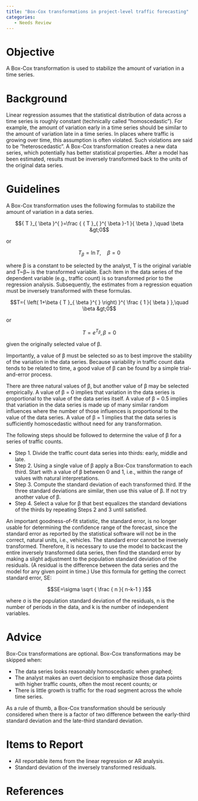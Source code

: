 ```yaml
---
title: "Box-Cox transformations in project-level traffic forecasting"
categories:
   - Needs Review
---
```


Objective
=========

A Box-Cox transformation is used to stabilize the amount of variation in a time series.

Background
==========

Linear regression assumes that the statistical distribution of data across a time series is roughly constant (technically called “homoscedastic”). For example, the amount of variation early in a time series should be similar to the amount of variation late in a time series. In places where traffic is growing over time, this assumption is often violated. Such violations are said to be “heteroscedastic”. A Box-Cox transformation creates a new data series, which potentially has better statistical properties. After a model has been estimated, results must be inversely transformed back to the units of the original data series.

Guidelines
==========

A Box-Cox transformation uses the following formulas to stabilize the amount of variation in a data series.

$${ T }_{ \beta }^{ }=\frac { { T }_{ }^{ \beta }-1 }{ \beta } ,\quad \beta &gt;0$$

or

$${ T }_{ \beta }^{ }=\ln { T } ,\quad \beta =0$$

where β is a constant to be selected by the analyst, T is the original variable and T~β~ is the transformed variable. Each item in the data series of the dependent variable (e.g., traffic count) is so transformed prior to the regression analysis. Subsequently, the estimates from a regression equation must be inversely transformed with these formulas.

$$T={ \left( 1+\beta { T }_{ \beta }^{ } \right) }^{ \frac { 1 }{ \beta } },\quad \beta &gt;0$$

or

$$T={ e }^{ { T }_{ \beta }^{ } },\beta =0$$

given the originally selected value of β.

Importantly, a value of β must be selected so as to best improve the stability of the variation in the data series. Because variability in traffic count data tends to be related to time, a good value of β can be found by a simple trial-and-error process.

There are three natural values of β, but another value of β may be selected empirically. A value of β = 0 implies that variation in the data series is proportional to the value of the data series itself. A value of β = 0.5 implies that variation in the data series is made up of many similar random influences where the number of those influences is proportional to the value of the data series. A value of β = 1 implies that the data series is sufficiently homoscedastic without need for any transformation.

The following steps should be followed to determine the value of β for a series of traffic counts.

-   Step 1. Divide the traffic count data series into thirds: early, middle and late.
-   Step 2. Using a single value of β apply a Box-Cox transformation to each third. Start with a value of β between 0 and 1, i.e., within the range of values with natural interpretations.
-   Step 3. Compute the standard deviation of each transformed third. If the three standard deviations are similar, then use this value of β. If not try another value of β.
-   Step 4. Select a value for β that best equalizes the standard deviations of the thirds by repeating Steps 2 and 3 until satisfied.

An important goodness-of-fit statistic, the standard error, is no longer usable for determining the confidence range of the forecast, since the standard error as reported by the statistical software will not be in the correct, natural units, i.e., vehicles. The standard error cannot be inversely transformed. Therefore, it is necessary to use the model to backcast the entire inversely transformed data series, then find the standard error by making a slight adjustment to the population standard deviation of the residuals. (A residual is the difference between the data series and the model for any given point in time.) Use this formula for getting the correct standard error, SE:

$$SE=\sigma \sqrt { \frac { n }{ n-k-1 } }$$

where σ is the population standard deviation of the residuals, n is the number of periods in the data, and k is the number of independent variables.

Advice
======

Box-Cox transformations are optional. Box-Cox transformations may be skipped when:

-   The data series looks reasonably homoscedastic when graphed;
-   The analyst makes an overt decision to emphasize those data points with higher traffic counts, often the most recent counts; or
-   There is little growth is traffic for the road segment across the whole time series.

As a rule of thumb, a Box-Cox transformation should be seriously considered when there is a factor of two difference between the early-third standard deviation and the late-third standard deviation.

Items to Report
===============

-   All reportable items from the linear regression or AR analysis.
-   Standard deviation of the inversely transformed residuals.

References
==========

